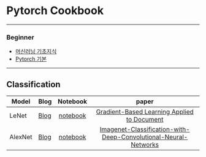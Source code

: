 # Pytorch Cookbook

<hr>

### Beginner
- [머신러닝 기초지식](https://gjustin40.github.io/category/#Machine-Learning)
- [Pytorch 기본](https://gjustin40.github.io/category/#Pytorch)
<hr>

## Classification

Model|Blog|Notebook|paper|
--------|--------|:-------:|:----------:|
LeNet|[Blog](https://gjustin40.github.io/classification/2020/12/30/Model-LeNet5.html)|[notebook](https://github.com/gjustin40/Pytorch-Cookbook/blob/master/Advanced/LeNet/LeNet-5.ipynb)|[Gradient-Based Learning Applied to Document](chrome-extension://efaidnbmnnnibpcajpcglclefindmkaj/viewer.html?pdfurl=http%3A%2F%2Fyann.lecun.com%2Fexdb%2Fpublis%2Fpdf%2Flecun-98.pdf&clen=955058&chunk=true)|
AlexNet|[Blog]()|[notebook](https://github.com/gjustin40/Pytorch-Cookbook/blob/master/Advanced/AlexNet/AlexNet.ipynb)|[Imagenet-Classification-with-Deep-Convolutional-Neural-Networks](chrome-extension://efaidnbmnnnibpcajpcglclefindmkaj/viewer.html?pdfurl=https%3A%2F%2Fpapers.nips.cc%2Fpaper%2F2012%2Ffile%2Fc399862d3b9d6b76c8436e924a68c45b-Paper.pdf&clen=1418820)
